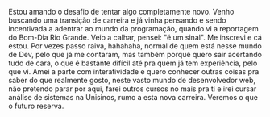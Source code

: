 Estou amando o desafio de tentar algo completamente novo.
Venho buscando uma transição de carreira e já vinha pensando e sendo incentivada a adentrar ao mundo da programação, quando vi a reportagem do Bom-Dia Rio Grande. Veio a calhar, pensei: "é um sinal". Me inscrevi e cá estou. Por vezes passo raiva, hahahaha, normal de quem está nesse mundo de Dev, pelo que já me contaram, mas também porquê quero sair acertando tudo de cara, o que é bastante difícil até pra quem já tem experiência, pelo que vi. Amei a parte com interatividade e quero conhecer outras coisas pra saber do que realmente gosto, neste vasto mundo de desenvolvedor web, não pretendo parar por aqui, farei outros cursos no mais pra ti e irei cursar análise de sistemas na Unisinos, rumo a esta nova carreira.
Veremos o que o futuro reserva.
